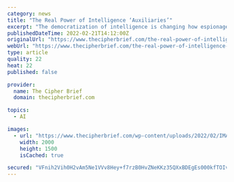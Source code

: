 ```yaml
---
category: news
title: "The Real Power of Intelligence ‘Auxiliaries’"
excerpt: "The democratization of intelligence is changing how espionage is done – and by whom. How can states best achieve their aims in an age of silo-spotting, open source sleuths and other “intelligence auxiliaries”?"
publishedDateTime: 2022-02-21T14:12:00Z
originalUrl: "https://www.thecipherbrief.com/the-real-power-of-intelligence-auxiliaries"
webUrl: "https://www.thecipherbrief.com/the-real-power-of-intelligence-auxiliaries"
type: article
quality: 22
heat: 22
published: false

provider:
  name: The Cipher Brief
  domain: thecipherbrief.com

topics:
  - AI

images:
  - url: "https://www.thecipherbrief.com/wp-content/uploads/2022/02/IMAGE-AIFace.jpg"
    width: 2000
    height: 1500
    isCached: true

secured: "VFnih2Vih0H2vAm5Ne1VVv8Hey+f7rzB0HvZNeKKz35QXxBDEgEs000kfTOIvnjBWF9Ago6vnmgLdXVFUP+wEjujb5gR95EkHHSbqXQ2fuIlmNibhVNs3ubUEt1G5NASsWPbESRRpbu5fKahjBr8hWKqHfw9BGlnHDhvIDuKPvZUz76LBgZo6Bkfe7YXRJzqRrxZulNPZSgub71ODTfV1rmNUcaZaidOi56kVWxDb38QI1QY4Fk90hyTvcb/M4YTeAx3Z9u1b6yFLkpQNimsP5yhRevo3V5MrI8muZnE05nIwpl0YoL0L9db43Y0/SzbDJwxM+ZtOxETBb7OXRIlDeFMbbC58ol4e/JyhhWLsBQ=;ygTVWov/zBLacAbJs87c5A=="
---
```


